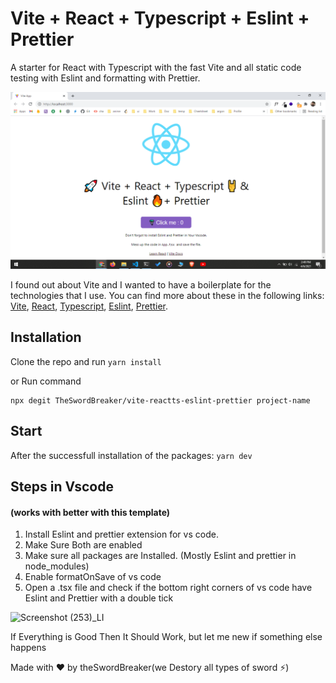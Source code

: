 # Vite + React + Typescript + Eslint + Prettier

A starter for React with Typescript with the fast Vite and all static code testing with Eslint and formatting with Prettier.

![Vite + React + Typescript + Eslint + Prettier](/resources/screenshot.png)

I found out about Vite and I wanted to have a boilerplate for the technologies that I use. You can find more about these in the following links: [Vite](https://github.com/vitejs/vite), [React](https://reactjs.org/), [Typescript](https://www.typescriptlang.org/), [Eslint](https://eslint.org/), [Prettier](https://prettier.io/).

## Installation

Clone the repo and run `yarn install`

or Run command

```
npx degit TheSwordBreaker/vite-reactts-eslint-prettier project-name
```

## Start

After the successfull installation of the packages: `yarn dev`

## Steps in Vscode

#### (works with better with this template)

1. Install Eslint and prettier extension for vs code.
2. Make Sure Both are enabled
3. Make sure all packages are Installed. (Mostly Eslint and prettier in node_modules)
4. Enable formatOnSave of vs code
5. Open a .tsx file and check if the bottom right corners of vs code have Eslint and Prettier with a double tick

![Screenshot (253)_LI](https://user-images.githubusercontent.com/52120562/162486286-7383a737-d555-4f9b-a4dd-c4a81deb7b96.jpg)

If Everything is Good Then It Should Work, but let me new if something else happens

Made with ❤️ by theSwordBreaker(we Destory all types of sword ⚡)

